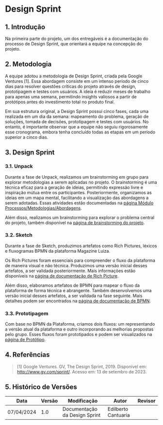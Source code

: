 # Design Sprint

## 1. Introdução

Na primeira parte do projeto, um dos entregáveis é a documentação do processo de Design Sprint, que orientará a equipe na concepção do projeto.

## 2. Metodologia

A equipe adotou a metodologia de Design Sprint, criada pela Google Ventures [1]. Essa abordagem consiste em um intenso período de cinco dias para resolver questões críticas do projeto através de design, prototipagem e testes com usuários. A ideia é reduzir meses de trabalho para apenas uma semana, permitindo insights valiosos a partir de protótipos antes do investimento total no produto final.

Em sua estrutura original, a Design Sprint possui cinco fases, cada uma realizada em um dia da semana: mapeamento do problema, geração de soluções, tomada de decisões, prototipagem e testes com usuários. No entanto, é importante observar que a equipe não seguiu rigorosamente esse cronograma, embora tenha concluído todas as etapas em um período superior a cinco dias.

## 3. Design Sprint

### 3.1. Unpack

Durante a fase de Unpack, realizamos um brainstorming em grupo para explorar metodologias a serem aplicadas no projeto. O brainstorming é uma técnica eficaz para a geração de ideias, permitindo expressão livre e inspiração mútua entre os participantes. Posteriormente, organizamos as ideias em um mapa mental, facilitando a visualização das abordagens a serem adotadas. Essas atividades estão documentadas na [página Módulo Processos/Metodologias/Abordagens](1.2.ProcessosMetodologiasAbordagens.md).

Além disso, realizamos um brainstorming para explorar o problema central do projeto, também  disponível na [página de brainstorming do projeto](1.4.1.Braimstorming.md). 

### 3.2. Sketch

Durante a fase de Sketch, produzimos artefatos como Rich Pictures, léxicos e fluxogramas BPMN da plataforma Magazine Luiza.

Os Rich Pictures foram essenciais para compreender o fluxo da plataforma de maneira visual e não técnica. Produzimos uma versão inicial desses artefatos, a ser validada posteriormente. Mais informações estão disponíveis na [página de documentação de Rich Picture](1.4.2.Richpicture.md).

Além disso, elaboramos artefatos de BPMN para mapear o fluxo da plataforma de forma técnica e abrangente. Também desenvolvemos uma versão inicial desses artefatos, a ser validada na fase seguinte. Mais detalhes podem ser encontrados na [página de documentação de BPMN](1.4.5.bpmn.md).

### 3.3. Prototipagem

Com base no BPMN da Plataforma, criamos dois fluxos: um representando a versão atual da plataforma e outro incorporando as melhorias propostas pelo grupo. Esses fluxos foram prototipados e podem ser visualizados na [página de Protótipo](./Base/Prototipo?id=protótipo).


## 4. Referências

> [1] Google Ventures. GV, The Design Sprint, 2019. Disponível em: http://www.gv.com/sprint/. Acesso em: 13 de setembro de 2023.

## 5. Histórico de Versões

| Data       | Versão | Modificação         | Autor         | Revisor                      |
|------------|--------|---------------------|---------------|------------------------------|
| 07/04/2024 | 1.0   | Documentação da Design Sprint | Edilberto Cantuaria |     |
